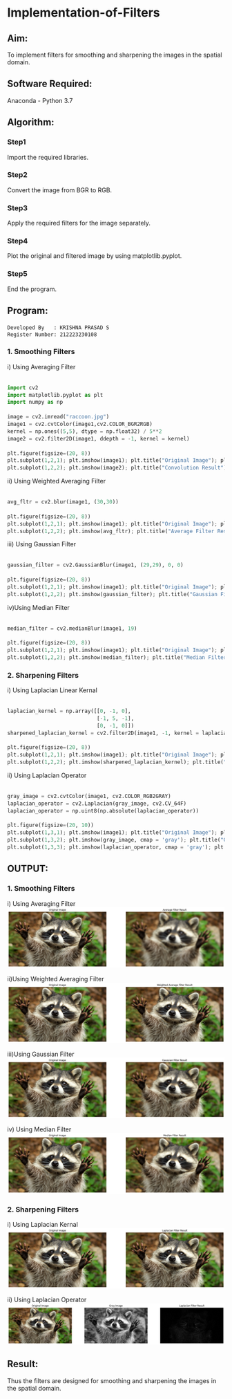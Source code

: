 # Implementation-of-Filters
## Aim:
To implement filters for smoothing and sharpening the images in the spatial domain.

## Software Required:
Anaconda - Python 3.7

## Algorithm:
### Step1
Import the required libraries.

### Step2
Convert the image from BGR to RGB.

### Step3
Apply the required filters for the image separately. 

### Step4
Plot the original and filtered image by using matplotlib.pyplot. 

### Step5
End the program.

## Program:
```
Developed By   : KRISHNA PRASAD S
Register Number: 212223230108
```

### 1. Smoothing Filters

i) Using Averaging Filter
```Python

import cv2
import matplotlib.pyplot as plt
import numpy as np

image = cv2.imread("raccoon.jpg")
image1 = cv2.cvtColor(image1,cv2.COLOR_BGR2RGB)
kernel = np.ones((5,5), dtype = np.float32) / 5**2
image2 = cv2.filter2D(image1, ddepth = -1, kernel = kernel)

plt.figure(figsize=(20, 8))
plt.subplot(1,2,1); plt.imshow(image1); plt.title("Original Image"); plt.axis("off")
plt.subplot(1,2,2); plt.imshow(image2); plt.title("Convolution Result"); plt.axis("off")

```
ii) Using Weighted Averaging Filter
```Python

avg_fltr = cv2.blur(image1, (30,30))

plt.figure(figsize=(20, 8))
plt.subplot(1,2,1); plt.imshow(image1); plt.title("Original Image"); plt.axis("off")
plt.subplot(1,2,2); plt.imshow(avg_fltr); plt.title("Average Filter Result"); plt.axis("off")

```
iii) Using Gaussian Filter
```Python

gaussian_filter = cv2.GaussianBlur(image1, (29,29), 0, 0)

plt.figure(figsize=(20, 8))
plt.subplot(1,2,1); plt.imshow(image1); plt.title("Original Image"); plt.axis("off")
plt.subplot(1,2,2); plt.imshow(gaussian_filter); plt.title("Gaussian Filter Result"); plt.axis("off")

```
iv)Using Median Filter
```Python

median_filter = cv2.medianBlur(image1, 19)

plt.figure(figsize=(20, 8))
plt.subplot(1,2,1); plt.imshow(image1); plt.title("Original Image"); plt.axis("off")
plt.subplot(1,2,2); plt.imshow(median_filter); plt.title("Median Filter Result"); plt.axis("off")

```

### 2. Sharpening Filters
i) Using Laplacian Linear Kernal
```Python

laplacian_kernel = np.array([[0, -1, 0],
                             [-1, 5, -1],
                             [0, -1, 0]])
sharpened_laplacian_kernel = cv2.filter2D(image1, -1, kernel = laplacian_kernel)

plt.figure(figsize=(20, 8))
plt.subplot(1,2,1); plt.imshow(image1); plt.title("Original Image"); plt.axis("off")
plt.subplot(1,2,2); plt.imshow(sharpened_laplacian_kernel); plt.title("Laplacian Filter Result"); plt.axis("off")

```
ii) Using Laplacian Operator
```Python

gray_image = cv2.cvtColor(image1, cv2.COLOR_RGB2GRAY)
laplacian_operator = cv2.Laplacian(gray_image, cv2.CV_64F)
laplacian_operator = np.uint8(np.absolute(laplacian_operator))

plt.figure(figsize=(20, 10))
plt.subplot(1,3,1); plt.imshow(image1); plt.title("Original Image"); plt.axis("off")
plt.subplot(1,3,2); plt.imshow(gray_image, cmap = 'gray'); plt.title("Gray Image"); plt.axis("off")
plt.subplot(1,3,3); plt.imshow(laplacian_operator, cmap = 'gray'); plt.title("Laplacian Filter Result"); plt.axis("off")

```

## OUTPUT:
### 1. Smoothing Filters

i) Using Averaging Filter
![alt text](avg_fltr.png)

ii)Using Weighted Averaging Filter
![alt text](wg_avg_fltr.png)

iii)Using Gaussian Filter
![alt text](guass_fltr.png)

iv) Using Median Filter
![alt text](med_fltr.png)

### 2. Sharpening Filters

i) Using Laplacian Kernal
![alt text](lp_manual_fltr.png)

ii) Using Laplacian Operator
![alt text](lp_operator.png)

## Result:
Thus the filters are designed for smoothing and sharpening the images in the spatial domain.
